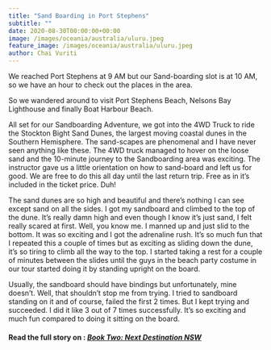 ```yaml
---
title: "Sand Boarding in Port Stephens"
subtitle: ""
date: 2020-08-30T00:00:00+00:00
image: /images/oceania/australia/uluru.jpeg
feature_image: /images/oceania/australia/uluru.jpeg
author: Chai Vuriti
---
```

We reached Port Stephens at 9 AM but our Sand-boarding slot is at 10 AM, so we have an hour to check out the places in the area. 

So we wandered around to visit Port Stephens Beach, Nelsons Bay Lighthouse and finally Boat Harbour Beach.

All set for our Sandboarding Adventure, we got into the 4WD Truck to ride the Stockton Bight Sand Dunes, the largest moving coastal dunes in the Southern Hemisphere. The sand-scapes are phenomenal and I have never seen anything like these. The 4WD truck managed to hover on the loose sand and the 10-minute journey to the Sandboarding area was exciting. The instructor gave us a little orientation on how to sand-board and left us for good. We are free to do this all day until the last return trip. Free as in it’s included in the ticket price. Duh!

The sand dunes are so high and beautiful and there’s nothing I can see except sand on all the sides. I got my sandboard and climbed to the top of the dune. It’s really damn high and even though I know it’s just sand, I felt really scared at first. Well, you know me. I manned up and just slid to the bottom. It was so exciting and I got the adrenaline rush. It’s so much fun that I repeated this a couple of times but as exciting as sliding down the dune, it’s so tiring to climb all the way to the top. I started taking a rest for a couple of minutes between the slides until the guys in the beach party costume in our tour started doing it by standing upright on the board. 

Usually, the sandboard should have bindings but unfortunately, mine doesn’t. Well, that shouldn’t stop me from trying. I tried to sandboard standing on it and of course, failed the first 2 times. But I kept trying and succeeded. I did it like 3 out of 7 times successfully. It’s so exciting and much fun compared to doing it sitting on the board.

#### Read the full story on : *[Book Two: Next Destination NSW](../book-two)*

